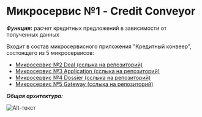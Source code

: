 # Микросервис №1 - Credit Conveyor

 ***Функция:*** расчет кредитных предложений в зависимости от полученных данных

Входит в состав микросервисного приложения "Кредитный конвеер", состоящего из 5 микросервисов:

* [Микросервис №2 Deal (сслыка на репозиторий)](https://github.com/KonstantinSmelov/MS_Dossier)
* [Микросервис №3 Application (сслыка на репозиторий)](https://github.com/KonstantinSmelov/MS_Dossier)
* [Микросервис №4 Dossier (сслыка на репозиторий)](https://github.com/KonstantinSmelov/MS_Dossier)
* [Микросервис №5 Gateway (сслыка на репозиторий)](https://github.com/KonstantinSmelov/MS_Dossier)


***Общая архитектура:***

![Alt-текст](https://i.postimg.cc/GhvqX3xN/1.png)
